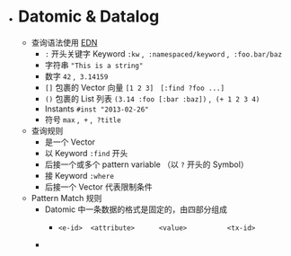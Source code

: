 - # Datomic & Datalog
	- 查询语法使用 [EDN](http://edn-format.org/)
		- `:` 开头关键字 Keyword `:kw` ,  `:namespaced/keyword` ,  `:foo.bar/baz`
		- 字符串 `"This is a string"`
		- 数字 `42` ,  `3.14159`
		- `[]` 包裹的 Vector 向量 `[1 2 3]`   `[:find ?foo ...]`
		- `()` 包裹的 List 列表 `(3.14 :foo [:bar :baz])` ,  `(+ 1 2 3 4)`
		- Instants `#inst "2013-02-26"`
		- 符号 `max` ,  `+` ,  `?title`
	- 查询规则
		- 是一个 Vector
		- 以 Keyword `:find` 开头
		- 后接一个或多个 pattern variable （以 `?` 开头的 Symbol）
		- 接 Keyword `:where`
		- 后接一个 Vector 代表限制条件
	- Pattern Match 规则
		- Datomic 中一条数据的格式是固定的，由四部分组成
			- ```
			  <e-id>  <attribute>      <value>          <tx-id>
			  ```
		-